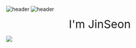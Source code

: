 ![header](https://capsule-render.vercel.app/api?type=Slice&color=auto&height=180&section=header&text=Hello%20World!&fontSize=60&rotate=10)
![header](https://capsule-render.vercel.app/api?type=Slice&color=auto&height=180&section=header&text=Hello%20World!&fontSize=60&rotate=10)<div style="font-size: 30px; text-align: center;">I'm JinSeon</div>


 <img src="https://img.shields.io/badge/JAVA-3178C6?style=flat&logo=TypeScript&logoColor=white"/>




<!--
**jinee11/jinee11** is a ✨ _special_ ✨ repository because its `README.md` (this file) appears on your GitHub profile.

Here are some ideas to get you started:

- 🔭 I’m currently working on ...
- 🌱 I’m currently learning ...
- 👯 I’m looking to collaborate on ...
- 🤔 I’m looking for help with ...
- 💬 Ask me about ...
- 📫 How to reach me: ...
- 😄 Pronouns: ...
- ⚡ Fun fact: ...
-->
